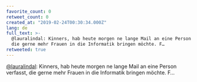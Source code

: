 ```yaml
---
favorite_count: 0
retweet_count: 0
created_at: "2019-02-24T00:30:34.000Z"
lang: de
full_text: >-
  @lauralindal: Kinners, hab heute morgen ne lange Mail an eine Person verfasst,
  die gerne mehr Frauen in die Informatik bringen möchte. F…
retweeted: true
---
```


[@lauralindal](https://twitter.com/lauralindal): Kinners, hab heute morgen ne
lange Mail an eine Person verfasst, die gerne mehr Frauen in die Informatik
bringen möchte. F…
